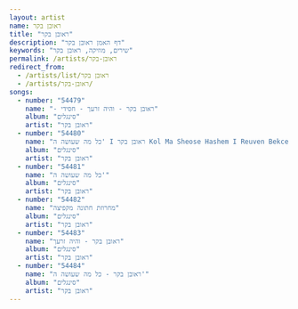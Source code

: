 ```yaml
---
layout: artist
name: ראובן בקר
title: "ראובן בקר"
description: "דף האמן ראובן בקר"
keywords: "שירים, מוזיקה, ראובן בקר"
permalink: /artists/ראובן-בקר
redirect_from:
  - /artists/list/ראובן בקר
  - /artists/ראובן-בקר/
songs:
  - number: "54479"
    name: "- ראובן בקר - והיה זרעך - חסידי"
    album: "סינגלים"
    artist: "ראובן בקר"
  - number: "54480"
    name: "כל מה שעושה ה' I ראובן בקר Kol Ma Sheose Hashem I Reuven Bekcer"
    album: "סינגלים"
    artist: "ראובן בקר"
  - number: "54481"
    name: "כל מה שעושה ה'"
    album: "סינגלים"
    artist: "ראובן בקר"
  - number: "54482"
    name: "מחרוזת חתונה מקפיצה"
    album: "סינגלים"
    artist: "ראובן בקר"
  - number: "54483"
    name: "ראובן בקר - והיה זרעך"
    album: "סינגלים"
    artist: "ראובן בקר"
  - number: "54484"
    name: "ראובן בקר - כל מה שעושה ה'"
    album: "סינגלים"
    artist: "ראובן בקר"
---
```

